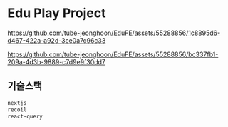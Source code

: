 # Edu Play Project

https://github.com/tube-jeonghoon/EduFE/assets/55288856/1c8895d6-d467-422a-a92d-3ce0a7c96c33

https://github.com/tube-jeonghoon/EduFE/assets/55288856/bc337fb1-209a-4d3b-9889-c7d9e9f30dd7

## 기술스택

```txt
nextjs
recoil
react-query
```
